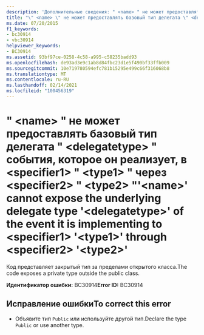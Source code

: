 ```yaml
---
description: 'Дополнительные сведения: " <name> " не может предоставлять базовый тип делегата "" события, которое <delegatetype> он реализует, в <specifier1> " <type1> " через <specifier2> " <type2> "'
title: "\" <name> \" не может предоставлять базовый тип делегата \" <delegatetype> \" события, которое он реализует, в <specifier1> \" <type1> \" через <specifier2> \" <type2> \""
ms.date: 07/20/2015
f1_keywords:
- bc30914
- vbc30914
helpviewer_keywords:
- BC30914
ms.assetid: 93bf97ce-0258-4c58-a995-c58235badd93
ms.openlocfilehash: de93ad3e9c1ab8d84fbc23d1e5f490bf33ffb009
ms.sourcegitcommit: 10e719780594efc781b15295e499c66f316068b8
ms.translationtype: MT
ms.contentlocale: ru-RU
ms.lasthandoff: 02/14/2021
ms.locfileid: "100456319"
---
```

# <a name="name-cannot-expose-the-underlying-delegate-type-delegatetype-of-the-event-it-is-implementing-to-specifier1-type1-through-specifier2-type2"></a><span data-ttu-id="d6651-103">" \<name> " не может предоставлять базовый тип делегата " \<delegatetype> " события, которое он реализует, в \<specifier1> " \<type1> " через \<specifier2> " \<type2> "</span><span class="sxs-lookup"><span data-stu-id="d6651-103">'\<name>' cannot expose the underlying delegate type '\<delegatetype>' of the event it is implementing to \<specifier1> '\<type1>' through \<specifier2> '\<type2>'</span></span>

<span data-ttu-id="d6651-104">Код представляет закрытый тип за пределами открытого класса.</span><span class="sxs-lookup"><span data-stu-id="d6651-104">The code exposes a private type outside the public class.</span></span>  
  
 <span data-ttu-id="d6651-105">**Идентификатор ошибки:** BC30914</span><span class="sxs-lookup"><span data-stu-id="d6651-105">**Error ID:** BC30914</span></span>  
  
## <a name="to-correct-this-error"></a><span data-ttu-id="d6651-106">Исправление ошибки</span><span class="sxs-lookup"><span data-stu-id="d6651-106">To correct this error</span></span>  
  
- <span data-ttu-id="d6651-107">Объявите тип `Public` или используйте другой тип.</span><span class="sxs-lookup"><span data-stu-id="d6651-107">Declare the type `Public` or use another type.</span></span>
